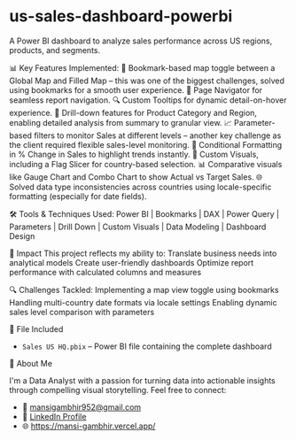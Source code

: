 # us-sales-dashboard-powerbi
A Power BI dashboard to analyze sales performance across US regions, products, and segments.

📊 Key Features Implemented:
📍 Bookmark-based map toggle between a Global Map and Filled Map – this was one of the biggest challenges, solved using bookmarks for a smooth user experience.
🧭 Page Navigator for seamless report navigation.
🔍 Custom Tooltips for dynamic detail-on-hover experience.
📌 Drill-down features for Product Category and Region, enabling detailed analysis from summary to granular view.
📈 Parameter-based filters to monitor Sales at different levels – another key challenge as the client required flexible sales-level monitoring.
🎯 Conditional Formatting in % Change in Sales to highlight trends instantly.
🚩 Custom Visuals, including a Flag Slicer for country-based selection.
📊 Comparative visuals like Gauge Chart and Combo Chart to show Actual vs Target Sales.
🌐 Solved data type inconsistencies across countries using locale-specific formatting (especially for date fields).

🛠️ Tools & Techniques Used:
 Power BI | Bookmarks | DAX | Power Query | Parameters | Drill Down | Custom Visuals | Data Modeling | Dashboard Design

🚀 Impact
This project reflects my ability to:
 Translate business needs into analytical models
 Create user-friendly dashboards
 Optimize report performance with calculated columns and measures

🔍 Challenges Tackled:
Implementing a map view toggle using bookmarks
Handling multi-country date formats via locale settings
Enabling dynamic sales level comparison with parameters

📁 File Included
- `Sales US HQ.pbix` – Power BI file containing the complete dashboard

🙋 About Me

I'm a Data Analyst with a passion for turning data into actionable insights through compelling visual storytelling. Feel free to connect:

- 📧 mansigambhir952@gmail.com
- 💼 [LinkedIn Profile](https://linkedin.com/in/mansi-gambhir-senior-data-analyst)
- 🌐 https://mansi-gambhir.vercel.app/

